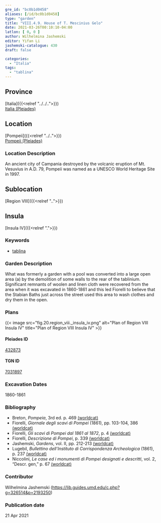```yaml
---
gre_id: "bc0b1d0458"
aliases: [/id/bc0b1d0458]
type: "garden"
title: "VIII.4.9. House of T. Mescinius Gelo"
date: 2021-03-26T00:10:10-04:00
latlon: [ 0, 0 ]
author: Wilhelmina Jashemski
editor: Yifan Li
jashemski-catalogue: 430
draft: false

categories:
  - "Italia"
tags:
  - "tablina"
---
```


## Province
[Italia]({{<relref "../../..">}}) \
[Italia (Pleiades)](https://pleiades.stoa.org/places/1052)

## Location
[Pompeii]({{<relref "../..">}}) \
[Pompeii (Pleiades)](https://pleiades.stoa.org/places/433032)

### Location Description
An ancient city of Campania destroyed by the volcanic eruption of Mt. Vesuvius in A.D. 79, Pompeii was named as a UNESCO World Heritage Site in 1997.

## Sublocation
[Region VIII]({{<relref "..">}})

## Insula
[Insula IV]({{<relref ".">}})

### Keywords
 - [tablina](http://vocab.getty.edu/page/aat/300004180)

### Garden Description
What was formerly a garden with a pool was converted into a large open area (a) by the demolition of some walls to the rear of the tablinium. Significant remnants of woolen and linen cloth were recovered from the area when it was excavated in 1860-1861 and this led Fiorelli to believe that the Stabian Baths just across the street used this area to wash clothes and dry them in the open.

### Plans
{{< image src="fig.20.region_viii._insula_iv.png" alt="Plan of Region VIII Insula IV" title="Plan of Region VIII Insula IV" >}}

#### Pleiades ID
[432873](https://pleiades.stoa.org/places/538911200)

#### TGN ID
[7031897](http://vocab.getty.edu/page/tgn/2053030)

###  Excavation Dates
1860-1861

### Bibliography
* Breton, *Pompeia*, 3rd ed. p. 469 [(worldcat)](http://www.worldcat.org/oclc/894211341)
* Fiorelli, *Giornale degli scavi di Pompei* (1861), pp. 103-104, 386 [(worldcat)](http://www.worldcat.org/oclc/962518899)
* Fiorelli, *Gli scavi di Pompei dal 1861 al 1872*, p. 4 [(worldcat)](http://www.worldcat.org/oclc/65043382)
* Fiorelli, *Descrizione di Pompei*, p. 339 [(worldcat)](http://www.worldcat.org/oclc/252039996)
* Jashemski, *Gardens*, vol. II, pp. 212-213 [(worldcat)](http://www.worldcat.org/oclc/1113367431)
* Lugebil, *Bullettino dell'Instituto di Corrispondenza Archeologica* (1861), p. 237 [(worldcat)](http://www.worldcat.org/oclc/823239162)
* Niccolini, *Le case ed i monumenti di Pompei designati e descritti*, vol. 2, “Descr. gen,” p. 67 [(worldcat)](http://www.worldcat.org/oclc/906755593)

### Contributor
Wilhelmina Jashemski (https://lib.guides.umd.edu/c.php?g=326514&p=2193250)

### Publication date

21 Apr 2021
